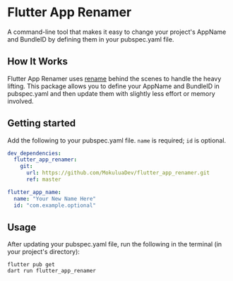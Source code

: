 # Flutter App Renamer

A command-line tool that makes it easy to change your project's AppName and BundleID by defining them in your pubspec.yaml file.

## How It Works

Flutter App Renamer uses [rename](https://pub.dev/packages/rename) behind the scenes to handle the heavy lifting. This package allows you to define your AppName and BundleID in pubspec.yaml and then update them with slightly less effort or memory involved.

## Getting started

Add the following to your pubspec.yaml file. `name` is required; `id` is optional.

```yaml
dev_dependencies:
  flutter_app_renamer:
    git:
      url: https://github.com/MokuluaDev/flutter_app_renamer.git
      ref: master

flutter_app_name:
  name: "Your New Name Here"
  id: "com.example.optional"
```

## Usage

After updating your pubspec.yaml file, run the following in the terminal (in your project's directory):

```shell
flutter pub get
dart run flutter_app_renamer
```

